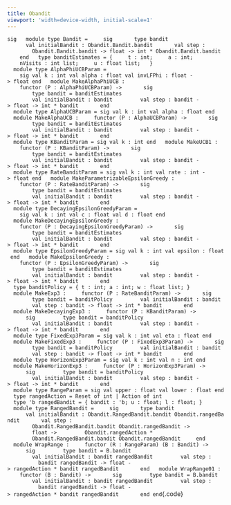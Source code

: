 ```yaml
---
title: Obandit
viewport: 'width=device-width, initial-scale=1'
---
```


`sig   module type Bandit =     sig       type bandit       val initialBandit : Obandit.Bandit.bandit       val step :         Obandit.Bandit.bandit -> float -> int * Obandit.Bandit.bandit     end   type banditEstimates = {     t : int;     a : int;     nVisits : int list;     u : float list;   }   module type AlphaPhiUCBParam =     sig val k : int val alpha : float val invLFPhi : float -> float end   module MakeAlphaPhiUCB :     functor (P : AlphaPhiUCBParam) ->       sig         type bandit = banditEstimates         val initialBandit : bandit         val step : bandit -> float -> int * bandit       end   module type AlphaUCBParam = sig val k : int val alpha : float end   module MakeAlphaUCB :     functor (P : AlphaUCBParam) ->       sig         type bandit = banditEstimates         val initialBandit : bandit         val step : bandit -> float -> int * bandit       end   module type KBanditParam = sig val k : int end   module MakeUCB1 :     functor (P : KBanditParam) ->       sig         type bandit = banditEstimates         val initialBandit : bandit         val step : bandit -> float -> int * bandit       end   module type RateBanditParam = sig val k : int val rate : int -> float end   module MakeParametrizableEpsilonGreedy :     functor (P : RateBanditParam) ->       sig         type bandit = banditEstimates         val initialBandit : bandit         val step : bandit -> float -> int * bandit       end   module type DecayingEpsilonGreedyParam =     sig val k : int val c : float val d : float end   module MakeDecayingEpsilonGreedy :     functor (P : DecayingEpsilonGreedyParam) ->       sig         type bandit = banditEstimates         val initialBandit : bandit         val step : bandit -> float -> int * bandit       end   module type EpsilonGreedyParam = sig val k : int val epsilon : float end   module MakeEpsilonGreedy :     functor (P : EpsilonGreedyParam) ->       sig         type bandit = banditEstimates         val initialBandit : bandit         val step : bandit -> float -> int * bandit       end   type banditPolicy = { t : int; a : int; w : float list; }   module MakeExp3 :     functor (P : RateBanditParam) ->       sig         type bandit = banditPolicy         val initialBandit : bandit         val step : bandit -> float -> int * bandit       end   module MakeDecayingExp3 :     functor (P : KBanditParam) ->       sig         type bandit = banditPolicy         val initialBandit : bandit         val step : bandit -> float -> int * bandit       end   module type FixedExp3Param = sig val k : int val eta : float end   module MakeFixedExp3 :     functor (P : FixedExp3Param) ->       sig         type bandit = banditPolicy         val initialBandit : bandit         val step : bandit -> float -> int * bandit       end   module type HorizonExp3Param = sig val k : int val n : int end   module MakeHorizonExp3 :     functor (P : HorizonExp3Param) ->       sig         type bandit = banditPolicy         val initialBandit : bandit         val step : bandit -> float -> int * bandit       end   module type RangeParam = sig val upper : float val lower : float end   type rangedAction = Reset of int | Action of int   type 'b rangedBandit = { bandit : 'b; u : float; l : float; }   module type RangedBandit =     sig       type bandit       val initialBandit : Obandit.RangedBandit.bandit Obandit.rangedBandit       val step :         Obandit.RangedBandit.bandit Obandit.rangedBandit ->         float ->         Obandit.rangedAction *         Obandit.RangedBandit.bandit Obandit.rangedBandit     end   module WrapRange :     functor (R : RangeParam) (B : Bandit) ->       sig         type bandit = B.bandit         val initialBandit : bandit rangedBandit         val step :           bandit rangedBandit -> float -> rangedAction * bandit rangedBandit       end   module WrapRange01 :     functor (B : Bandit) ->       sig         type bandit = B.bandit         val initialBandit : bandit rangedBandit         val step :           bandit rangedBandit -> float -> rangedAction * bandit rangedBandit       end end`{.code}
